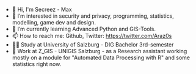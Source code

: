 - 👋 Hi, I'm Secreez - Max
- 👀 I’m interested in security and privacy, programming, statistics, modelling, game dev and design.
- 🌱 I’m currently learning Advanced Python and GIS-Tools.
- 📫 How to reach me: Github, Twitter: https://twitter.com/Araz0s
- 👨‍🎓 Study at University of Salzburg - DIG Bachelor 3rd-semester
- 💼 Work at Z_GIS - UNIGIS Salzburg - as a Research assistant working mostly on a module for "Automated Data Processing with R" and some statistics right now.
